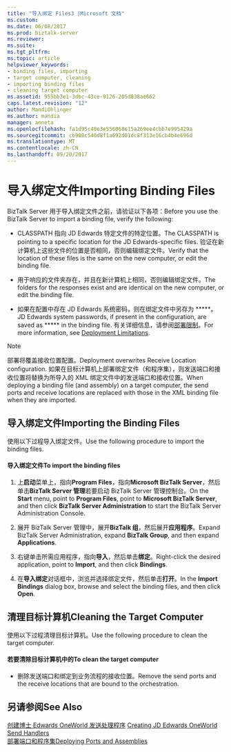 ```yaml
---
title: "导入绑定 Files3 |Microsoft 文档"
ms.custom: 
ms.date: 06/08/2017
ms.prod: biztalk-server
ms.reviewer: 
ms.suite: 
ms.tgt_pltfrm: 
ms.topic: article
helpviewer_keywords:
- binding files, importing
- target computer, cleaning
- importing binding files
- cleaning target computer
ms.assetid: 955bb3e1-3dbc-43ce-9126-205d838ae662
caps.latest.revision: "12"
author: MandiOhlinger
ms.author: mandia
manager: anneta
ms.openlocfilehash: fa1d95c40e3e556068e15a269ee4cbb7e995429a
ms.sourcegitcommit: cb908c540d8f1a692d01dc8f313e16cb4b4e696d
ms.translationtype: MT
ms.contentlocale: zh-CN
ms.lasthandoff: 09/20/2017
---
```

# <a name="importing-binding-files"></a><span data-ttu-id="060b7-102">导入绑定文件</span><span class="sxs-lookup"><span data-stu-id="060b7-102">Importing Binding Files</span></span>
<span data-ttu-id="060b7-103">BizTalk Server 用于导入绑定文件之前，请验证以下各项：</span><span class="sxs-lookup"><span data-stu-id="060b7-103">Before you use the BizTalk Server to import a binding file, verify the following:</span></span>  
  
-   <span data-ttu-id="060b7-104">CLASSPATH 指向 JD Edwards 特定文件的特定位置。</span><span class="sxs-lookup"><span data-stu-id="060b7-104">The CLASSPATH is pointing to a specific location for the JD Edwards-specific files.</span></span> <span data-ttu-id="060b7-105">验证在新计算机上这些文件的位置是否相同，否则编辑绑定文件。</span><span class="sxs-lookup"><span data-stu-id="060b7-105">Verify that the location of these files is the same on the new computer, or edit the binding file.</span></span>  
  
-   <span data-ttu-id="060b7-106">用于响应的文件夹存在，并且在新计算机上相同，否则编辑绑定文件。</span><span class="sxs-lookup"><span data-stu-id="060b7-106">The folders for the responses exist and are identical on the new computer, or edit the binding file.</span></span>  
  
-   <span data-ttu-id="060b7-107">如果在配置中存在 JD Edwards 系统密码，则在绑定文件中另存为 *****。</span><span class="sxs-lookup"><span data-stu-id="060b7-107">JD Edwards system passwords, if present in the configuration, are saved as ***** in the binding file.</span></span> <span data-ttu-id="060b7-108">有关详细信息，请参阅[部署限制](../core/deployment-limitations2.md)。</span><span class="sxs-lookup"><span data-stu-id="060b7-108">For more information, see [Deployment Limitations](../core/deployment-limitations2.md).</span></span>  
  
> [!NOTE]
>  <span data-ttu-id="060b7-109">部署将覆盖接收位置配置。</span><span class="sxs-lookup"><span data-stu-id="060b7-109">Deployment overwrites Receive Location configuration.</span></span> <span data-ttu-id="060b7-110">如果在目标计算机上部署绑定文件（和程序集），则发送端口和接收位置将替换为所导入的 XML 绑定文件中的发送端口和接收位置。</span><span class="sxs-lookup"><span data-stu-id="060b7-110">When deploying a binding file (and assembly) on a target computer, the send ports and receive locations are replaced with those in the XML binding file when they are imported.</span></span>  
  
## <a name="importing-the-binding-files"></a><span data-ttu-id="060b7-111">导入绑定文件</span><span class="sxs-lookup"><span data-stu-id="060b7-111">Importing the Binding Files</span></span>  
 <span data-ttu-id="060b7-112">使用以下过程导入绑定文件。</span><span class="sxs-lookup"><span data-stu-id="060b7-112">Use the following procedure to import the binding files.</span></span>  
  
#### <a name="to-import-the-binding-files"></a><span data-ttu-id="060b7-113">导入绑定文件</span><span class="sxs-lookup"><span data-stu-id="060b7-113">To import the binding files</span></span>  
  
1.  <span data-ttu-id="060b7-114">上**启动**菜单上，指向**Program Files**，指向**Microsoft BizTalk Server**，然后单击**BizTalk Server 管理**若要启动 BizTalk Server 管理控制台。</span><span class="sxs-lookup"><span data-stu-id="060b7-114">On the **Start** menu, point to **Program Files**, point to **Microsoft BizTalk Server**, and then click **BizTalk Server Administration** to start the BizTalk Server Administration Console.</span></span>  
  
2.  <span data-ttu-id="060b7-115">展开 BizTalk Server 管理中，展开**BizTalk 组**，然后展开**应用程序**。</span><span class="sxs-lookup"><span data-stu-id="060b7-115">Expand BizTalk Server Administration, expand **BizTalk Group**, and then expand **Applications**.</span></span>  
  
3.  <span data-ttu-id="060b7-116">右键单击所需应用程序，指向**导入**，然后单击**绑定**。</span><span class="sxs-lookup"><span data-stu-id="060b7-116">Right-click the desired application, point to **Import**, and then click **Bindings**.</span></span>  
  
4.  <span data-ttu-id="060b7-117">在**导入绑定**对话框中，浏览并选择绑定文件，然后单击**打开**。</span><span class="sxs-lookup"><span data-stu-id="060b7-117">In the **Import Bindings** dialog box, browse and select the binding files, and then click **Open**.</span></span>  
  
## <a name="cleaning-the-target-computer"></a><span data-ttu-id="060b7-118">清理目标计算机</span><span class="sxs-lookup"><span data-stu-id="060b7-118">Cleaning the Target Computer</span></span>  
 <span data-ttu-id="060b7-119">使用以下过程清理目标计算机。</span><span class="sxs-lookup"><span data-stu-id="060b7-119">Use the following procedure to clean the target computer.</span></span>  
  
#### <a name="to-clean-the-target-computer"></a><span data-ttu-id="060b7-120">若要清除目标计算机中的</span><span class="sxs-lookup"><span data-stu-id="060b7-120">To clean the target computer</span></span>  
  
-   <span data-ttu-id="060b7-121">删除发送端口和绑定到业务流程的接收位置。</span><span class="sxs-lookup"><span data-stu-id="060b7-121">Remove the send ports and the receive locations that are bound to the orchestration.</span></span>  
  
## <a name="see-also"></a><span data-ttu-id="060b7-122">另请参阅</span><span class="sxs-lookup"><span data-stu-id="060b7-122">See Also</span></span>  
 <span data-ttu-id="060b7-123">[创建博士 Edwards OneWorld 发送处理程序](../core/creating-jd-edwards-oneworld-send-handlers.md) </span><span class="sxs-lookup"><span data-stu-id="060b7-123">[Creating JD Edwards OneWorld Send Handlers](../core/creating-jd-edwards-oneworld-send-handlers.md) </span></span>  
 [<span data-ttu-id="060b7-124">部署端口和程序集</span><span class="sxs-lookup"><span data-stu-id="060b7-124">Deploying Ports and Assemblies</span></span>](../core/deploying-ports-and-assemblies4.md)